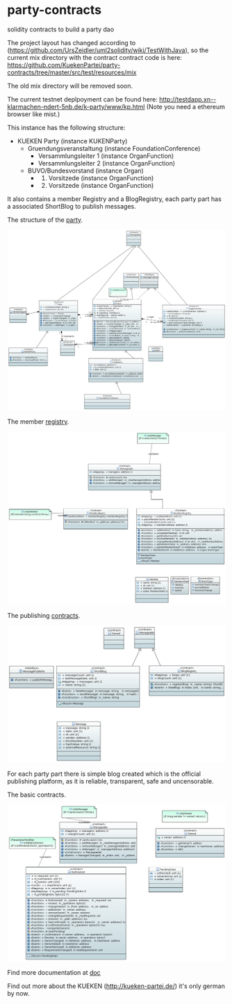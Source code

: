 # party-contracts
solidity contracts to build a party dao

The project layout has changed according to (https://github.com/UrsZeidler/uml2solidity/wiki/TestWithJava), so the current mix directory with the contract contract code is here: https://github.com/KuekenPartei/party-contracts/tree/master/src/test/resources/mix

The old mix directory will be removed soon.

The current testnet deplpoyment can be found here: http://testdapp.xn--klarmachen-ndert-5nb.de/k-party/www/kp.html (Note you need a ethereum browser like mist.)

This instance has the following structure:

* KUEKEN Party (instance KUKENParty)
	* Gruendungsveranstaltung (instance FoundationConference)
		* Versammlungsleiter 1 (instance OrganFunction)
		* Versammlungsleiter 2 (instance OrganFunction)
	* BUVO/Bundesvorstand (instance Organ)
		* 1. Vorsitzede (instance OrganFunction)
		* 2. Vorsitzede (instance OrganFunction)

It also contains a member Registry and a BlogRegistry, each party part has a associated ShortBlog to publish messages.


The structure of the [party](https://github.com/KuekenPartei/party-contracts/blob/master/doc/party.md).

![](https://github.com/KuekenPartei/party-contracts/blob/master/doc/ClassDiagram-party.png)

The member [registry](https://github.com/KuekenPartei/party-contracts/blob/master/doc/members.md).

![](https://github.com/KuekenPartei/party-contracts/blob/master/doc/ClassDiagram-members.png)

The publishing [contracts](https://github.com/KuekenPartei/party-contracts/blob/master/doc/publishing.md).

![](https://github.com/KuekenPartei/party-contracts/blob/master/doc/ClassDiagram-publishing.png)

For each party part there is simple blog created which is the official publishing platform, as it is reliable, transparent, safe and uncensorable.   

The basic contracts.

![](https://github.com/KuekenPartei/party-contracts/blob/master/doc/ClassDiagram-basics.png)

 Find more documentation at [doc](https://github.com/KuekenPartei/party-contracts/blob/master/doc/)
 
 Find out more about the KUEKEN (http://kueken-partei.de/) it's only german by now.